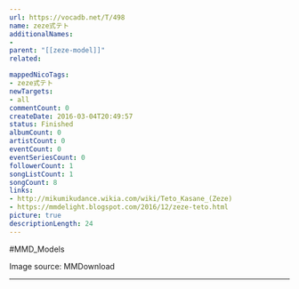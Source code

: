 ```yaml
---
url: https://vocadb.net/T/498
name: zeze式テト
additionalNames: 
- 
parent: "[[zeze-model]]"
related:

mappedNicoTags:
- zeze式テト
newTargets:
- all
commentCount: 0
createDate: 2016-03-04T20:49:57
status: Finished
albumCount: 0
artistCount: 0
eventCount: 0
eventSeriesCount: 0
followerCount: 1
songListCount: 1
songCount: 8
links: 
- http://mikumikudance.wikia.com/wiki/Teto_Kasane_(Zeze)
- https://mmdelight.blogspot.com/2016/12/zeze-teto.html
picture: true
descriptionLength: 24
---
```


#MMD_Models

Image source: MMDownload

---

